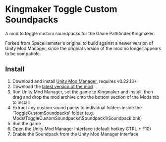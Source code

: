 # Kingmaker Toggle Custom Soundpacks
A mod to toggle custom soundpacks for the Game Pathfinder Kingmaker.

Forked from SpaceHamster's original to build against a newer version of Unity Mod Manager, since the original version of the mod no longer appears to be compatible. 

## Install
1. Download and install [Unity Mod Manager](https://www.nexusmods.com/site/mods/21), requires v0.22.13+
2. Download the [latest version of the mod](https://github.com/DarthParametric/KingmakerToggleCustomSoundpacksMod/releases/latest)
3. Run Unity Mod Manager, set the game to Kingmaker and install, then drag and drop the mod archive onto the bottom section of the Mods tab to install
4. Extract any custom sound packs to individual folders inside the 'ToggleCustomSoundpacks' folder (e.g. Mods\ToggleCustomSoundpacks\Soundpack1\Soundpack.bnk)
5. Run the game
6. Open the Unity Mod Manager Interface (default hotkey CTRL + F10)
7. Enable the Soundpack from the Unity Mod Manager Interface
